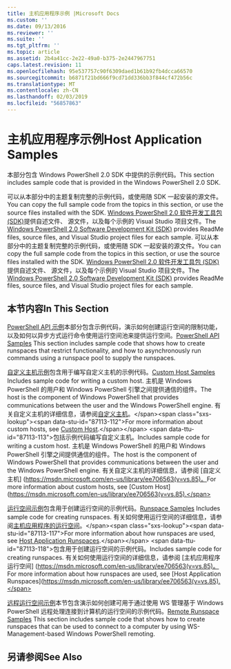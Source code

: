 ```yaml
---
title: 主机应用程序示例 |Microsoft Docs
ms.custom: ''
ms.date: 09/13/2016
ms.reviewer: ''
ms.suite: ''
ms.tgt_pltfrm: ''
ms.topic: article
ms.assetid: 2b4a41cc-2e22-49a0-b375-2e2447967751
caps.latest.revision: 11
ms.openlocfilehash: 95e537757c90f6309daed1b61b92fb4dcca66570
ms.sourcegitcommit: b6871f21bd666f9cd71dd336bb3f844cf472b56c
ms.translationtype: MT
ms.contentlocale: zh-CN
ms.lasthandoff: 02/03/2019
ms.locfileid: "56857863"
---
```

# <a name="host-application-samples"></a><span data-ttu-id="87113-102">主机应用程序示例</span><span class="sxs-lookup"><span data-stu-id="87113-102">Host Application Samples</span></span>

<span data-ttu-id="87113-103">本部分包含 Windows PowerShell 2.0 SDK 中提供的示例代码。</span><span class="sxs-lookup"><span data-stu-id="87113-103">This section includes sample code that is provided in the Windows PowerShell 2.0 SDK.</span></span>

 <span data-ttu-id="87113-104">可以从本部分中的主题复制完整的示例代码，或使用随 SDK 一起安装的源文件。</span><span class="sxs-lookup"><span data-stu-id="87113-104">You can copy the full sample code from the topics in this section, or use the source files installed with the SDK.</span></span> <span data-ttu-id="87113-105">[Windows PowerShell 2.0 软件开发工具包 (SDK)](https://www.microsoft.com/en-us/download/details.aspx?id=2560)提供自述文件、 源文件，以及每个示例的 Visual Studio 项目文件。</span><span class="sxs-lookup"><span data-stu-id="87113-105">The [Windows PowerShell 2.0 Software Development Kit (SDK)](https://www.microsoft.com/en-us/download/details.aspx?id=2560) provides ReadMe files, source files, and Visual Studio project files for each sample.</span></span>
<span data-ttu-id="87113-106">可以从本部分中的主题复制完整的示例代码，或使用随 SDK 一起安装的源文件。</span><span class="sxs-lookup"><span data-stu-id="87113-106">You can copy the full sample code from the topics in this section, or use the source files installed with the SDK.</span></span> <span data-ttu-id="87113-107">[Windows PowerShell 2.0 软件开发工具包 (SDK)](https://www.microsoft.com/en-us/download/details.aspx?id=2560)提供自述文件、 源文件，以及每个示例的 Visual Studio 项目文件。</span><span class="sxs-lookup"><span data-stu-id="87113-107">The [Windows PowerShell 2.0 Software Development Kit (SDK)](https://www.microsoft.com/en-us/download/details.aspx?id=2560) provides ReadMe files, source files, and Visual Studio project files for each sample.</span></span>

## <a name="in-this-section"></a><span data-ttu-id="87113-108">本节内容</span><span class="sxs-lookup"><span data-stu-id="87113-108">In This Section</span></span>

 <span data-ttu-id="87113-109">[PowerShell API 示例](./windows-powershell-api-samples.md)本部分包含示例代码，演示如何创建运行空间的限制功能，以及如何以异步方式运行命令使用运行空间池来提供运行空间。</span><span class="sxs-lookup"><span data-stu-id="87113-109">[PowerShell API Samples](./windows-powershell-api-samples.md) This section includes sample code that shows how to create runspaces that restrict functionality, and how to asynchronously run commands using a runspace pool to supply the runspaces.</span></span>

 <span data-ttu-id="87113-110">[自定义主机示例](./custom-host-samples.md)包含用于编写自定义主机的示例代码。</span><span class="sxs-lookup"><span data-stu-id="87113-110">[Custom Host Samples](./custom-host-samples.md) Includes sample code for writing a custom host.</span></span> <span data-ttu-id="87113-111">主机是 Windows PowerShell 的用户和 Windows PowerShell 引擎之间提供通信的组件。</span><span class="sxs-lookup"><span data-stu-id="87113-111">The host is the component of Windows PowerShell that provides communications between the user and the Windows PowerShell engine.</span></span> <span data-ttu-id="87113-112">有关自定义主机的详细信息，请参阅[自定义主机](https://msdn.microsoft.com/en-us/library/ee706563(v=vs.85).aspx)。</span><span class="sxs-lookup"><span data-stu-id="87113-112">For more information about custom hosts, see [Custom Host](https://msdn.microsoft.com/en-us/library/ee706563(v=vs.85).aspx).</span></span>
<span data-ttu-id="87113-113">包括示例代码编写自定义主机。</span><span class="sxs-lookup"><span data-stu-id="87113-113">Includes sample code for writing a custom host.</span></span> <span data-ttu-id="87113-114">主机是 Windows PowerShell 的用户和 Windows PowerShell 引擎之间提供通信的组件。</span><span class="sxs-lookup"><span data-stu-id="87113-114">The host is the component of Windows PowerShell that provides communications between the user and the Windows PowerShell engine.</span></span> <span data-ttu-id="87113-115">有关自定义主机的详细信息，请参阅 [自定义主机] (https://msdn.microsoft.com/en-us/library/ee706563(v=vs.85)。</span><span class="sxs-lookup"><span data-stu-id="87113-115">For more information about custom hosts, see [Custom Host](https://msdn.microsoft.com/en-us/library/ee706563(v=vs.85).</span></span>

 <span data-ttu-id="87113-116">[运行空间示例](./runspace-samples.md)包含用于创建运行空间的示例代码。</span><span class="sxs-lookup"><span data-stu-id="87113-116">[Runspace Samples](./runspace-samples.md) Includes sample code for creating runspaces.</span></span> <span data-ttu-id="87113-117">有关如何使用运行空间的详细信息，请参阅[主机应用程序的运行空间](https://msdn.microsoft.com/en-us/library/ee706563(v=vs.85).aspx)。</span><span class="sxs-lookup"><span data-stu-id="87113-117">For more information about how runspaces are used, see [Host Application Runspaces](https://msdn.microsoft.com/en-us/library/ee706563(v=vs.85).aspx).</span></span>
<span data-ttu-id="87113-118">包含用于创建运行空间的示例代码。</span><span class="sxs-lookup"><span data-stu-id="87113-118">Includes sample code for creating runspaces.</span></span> <span data-ttu-id="87113-119">有关如何使用运行空间的详细信息，请参阅 [主机应用程序运行空间] (https://msdn.microsoft.com/en-us/library/ee706563(v=vs.85)。</span><span class="sxs-lookup"><span data-stu-id="87113-119">For more information about how runspaces are used, see [Host Application Runspaces](https://msdn.microsoft.com/en-us/library/ee706563(v=vs.85).</span></span>

 <span data-ttu-id="87113-120">[远程运行空间示例](./remote-runspace-samples.md)本节包含演示如何创建可用于通过使用 WS 管理基于 Windows PowerShell 远程处理连接到计算机的运行空间的示例代码。</span><span class="sxs-lookup"><span data-stu-id="87113-120">[Remote Runspace Samples](./remote-runspace-samples.md) This section includes sample code that shows how to create runspaces that can be used to connect to a computer by using WS-Management-based Windows PowerShell remoting.</span></span>

## <a name="see-also"></a><span data-ttu-id="87113-121">另请参阅</span><span class="sxs-lookup"><span data-stu-id="87113-121">See Also</span></span>
